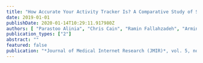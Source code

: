 ```yaml
---
title: "How Accurate Your Activity Tracker Is? A Comparative Study of Step Counts in Low-Intensity Physical Activities"
date: 2019-01-01
publishDate: 2020-01-14T10:29:11.917980Z
authors: [ "Parastoo Alinia", "Chris Cain", "Ramin Fallahzadeh", "Armin Shahrokhi", "Diane Cook", "Hassan Ghasemzadeh"]
publication_types: ["2"]
abstract: ""
featured: false
publication: "*Journal of Medical Internet Research (JMIR)*, vol. 5, no. 8, August, 2017"
---
```


